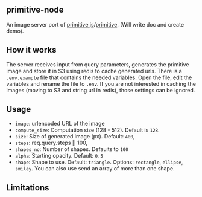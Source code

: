 ## primitive-node

An image server port of [primitive.js](https://github.com/ondras/primitive.js)/[primitive](https://github.com/fogleman/primitive/). (Will write doc and create demo).

## How it works

The server receives input from query parameters, generates the primitive image and store it in S3 using redis to cache generated urls. There is a `.env.example` file that contains the needed variables. Open the file, edit the variables and rename the file to `.env`. If you are not interested in caching the images (moving to S3 and string url in redis), those settings can be ignored.

## Usage

- `image`: urlencoded URL of the image
- `compute_size`: Computation size (128 - 512). Default is `128`.
- `size`: Size of generated image (px). Default: `400`,
- `steps`: req.query.steps || 100,
- `shapes_no`: Number of shapes. Defaults to `100`
- `alpha`: Starting opacity. Default: `0.5`
- `shape`: Shape to use. Default: `triangle`. Options: `rectangle`, `ellipse`, `smiley`. You can also use send an array of more than one shape.

## Limitations

